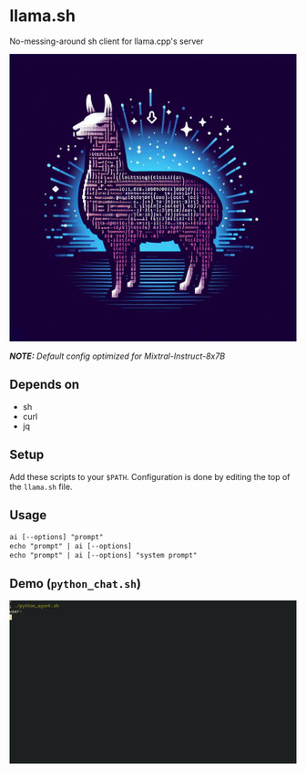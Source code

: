 # llama.sh
No-messing-around sh client for llama.cpp's server

![thanks bing!](https://raw.githubusercontent.com/m18coppola/llama.sh/main/assets/llama.sh_logo.jpeg)

_**NOTE:** Default config optimized for Mixtral-Instruct-8x7B_

## Depends on
* sh
* curl
* jq

## Setup
Add these scripts to your `$PATH`. Configuration is done by editing the top of the `llama.sh` file.

## Usage
```
ai [--options] "prompt"
echo "prompt" | ai [--options]
echo "prompt" | ai [--options] "system prompt"
```

## Demo (`python_chat.sh`)
![You should probably read the code before executing it...](https://raw.githubusercontent.com/m18coppola/llama.sh/main/assets/python_agent.gif)
